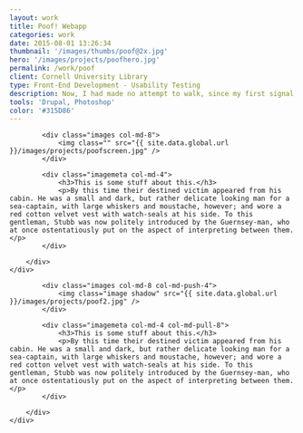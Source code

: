 ```yaml
---
layout: work
title: Poof! Webapp
categories: work
date: 2015-08-01 13:26:34
thumbnail: '/images/thumbs/poof@2x.jpg'
hero: '/images/projects/poofhero.jpg'
permalink: /work/poof
client: Cornell University Library
type: Front-End Development - Usability Testing
description: Now, I had made no attempt to walk, since my first signal failure, except while tightly grasping Tars Tarkas' arm, and so now I went skipping and flitting about among the desks and chairs like some monstrous grasshopper. After bruising myself severely, much to the amusement of the Martians, I again had recourse to creeping, but this did not suit them and I was roughly jerked to my feet by a towering fellow who had laughed most heartily at my misfortunes. <a href="">test</a>
tools: 'Drupal, Photoshop'
color: '#315D86'
---
```


<section class="projectsection dark">
    <div class="container">
        <div class="row">
  
            <div class="images col-md-8">
                <img class="" src="{{ site.data.global.url }}/images/projects/poofscreen.jpg" />
            </div>

            <div class="imagemeta col-md-4">
                <h3>This is some stuff about this.</h3>
                <p>By this time their destined victim appeared from his cabin. He was a small and dark, but rather delicate looking man for a sea-captain, with large whiskers and moustache, however; and wore a red cotton velvet vest with watch-seals at his side. To this gentleman, Stubb was now politely introduced by the Guernsey-man, who at once ostentatiously put on the aspect of interpreting between them.</p>
            </div>

        </div>   
    </div>
</section>


<section class="projectsection">
    <div class="container">
        <div class="row">
            
            <div class="images col-md-8 col-md-push-4">
                <img class="image shadow" src="{{ site.data.global.url }}/images/projects/poof2.jpg" />
            </div>

            <div class="imagemeta col-md-4 col-md-pull-8">
                <h3>This is some stuff about this.</h3>
                <p>By this time their destined victim appeared from his cabin. He was a small and dark, but rather delicate looking man for a sea-captain, with large whiskers and moustache, however; and wore a red cotton velvet vest with watch-seals at his side. To this gentleman, Stubb was now politely introduced by the Guernsey-man, who at once ostentatiously put on the aspect of interpreting between them.</p>
            </div>

        </div>   
    </div>
</section>